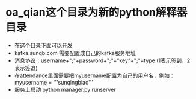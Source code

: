 # oa_qian这个目录为新的python解释器目录
- 在这个目录下面可以开发
- kafka.sunqb.com 需要配置成自己的kafka服务地址
- 消息协议：username+";"+password+";"+"key"+";"+type (1表示签到，2表示签退)
- 在attendance里面需要把myusername配置为自己的用户名，例如： myusername = '''sunqingbiao'''
- 服务上启动 python manager.py runserver
